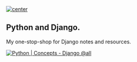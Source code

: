 <a href="">
  <img align="center" src="https://img.shields.io/badge/Python%20|%20Concepts-Django%20@all-blue" alt="center">
</a>

## Python and Django.

My one-stop-shop for Django notes and resources.

[![Python | Concepts - Django @all](https://img.shields.io/badge/Python%20|%20Concepts-Django%20@all-blue)](https://www.djangoproject.com/)

